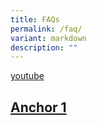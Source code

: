 ```yaml
---
title: FAQs
permalink: /faq/
variant: markdown
description: ""
---
```

<p><a href="youtube.com" rel="noopener noreferrer nofollow" target="_blank">youtube</a>
</p>

<h2><a href="#anchor1">Anchor 1</a></h2>